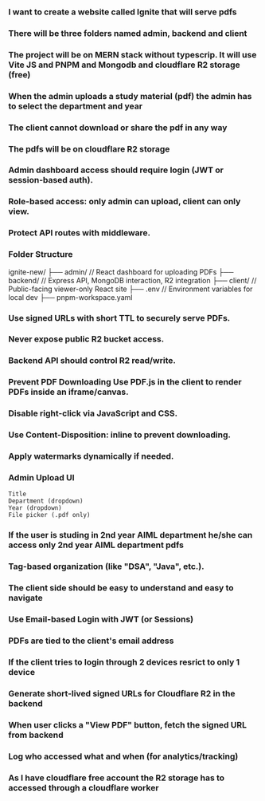 ### I want to create a website called Ignite that will serve pdfs
### There will be three folders named admin, backend and client
### The project will be on MERN stack without typescrip. It will use Vite JS and PNPM and Mongodb and cloudflare R2 storage (free)
### When the admin uploads a study material (pdf) the admin has to select the department and year
### The client cannot download or share the pdf in any way
### The pdfs will be on cloudflare R2 storage
### Admin dashboard access should require login (JWT or session-based auth).
### Role-based access: only admin can upload, client can only view.
### Protect API routes with middleware.

### Folder Structure
ignite-new/
├── admin/       // React dashboard for uploading PDFs
├── backend/     // Express API, MongoDB interaction, R2 integration
├── client/      // Public-facing viewer-only React site
├── .env         // Environment variables for local dev
├── pnpm-workspace.yaml

### Use signed URLs with short TTL to securely serve PDFs.
### Never expose public R2 bucket access.
### Backend API should control R2 read/write.
### Prevent PDF Downloading Use PDF.js in the client to render PDFs inside an iframe/canvas.
### Disable right-click via JavaScript and CSS.
### Use Content-Disposition: inline to prevent downloading.
### Apply watermarks dynamically if needed.
### Admin Upload UI
    Title
    Department (dropdown)
    Year (dropdown)
    File picker (.pdf only)
### If the user is studing in 2nd year AIML department he/she can access only 2nd year AIML department pdfs
### Tag-based organization (like "DSA", "Java", etc.).
### The client side should be easy to understand and easy to navigate
### Use Email-based Login with JWT (or Sessions)
### PDFs are tied to the client's email address
### If the client tries to login through 2 devices resrict to only 1 device
### Generate short-lived signed URLs for Cloudflare R2 in the backend
### When user clicks a "View PDF" button, fetch the signed URL from backend
### Log who accessed what and when (for analytics/tracking)
### As I have cloudflare free account the R2 storage has to accessed through a cloudflare worker